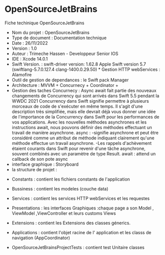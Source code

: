 # OpenSourceJetBrains

Fiche techinique  OpenSourceJetBrains

* Nom du projet    : OpenSourceJetBrains
* Type de document : Documentation technique
* Date             : 26/11/2022
* Version          : 1.0
* Auteur           : Trimeche Hassen - Developpeur Senior IOS
* IDE              : Xcode 14.0.1
* Swift Version.   : swift-driver version: 1.62.8 Apple
Swift version 5.7 (swiftlang-5.7.0.127.4 clang-1400.0.29.50) * Gestion HTTP webServices : Alamofire
* Outil de gestion de dependances : le Swift pack Manager
* Architecture                    :  MVVM + Concurnecy + Coordinator +
* Gestion des taches Concurnecy : Async await fait partie des nouveaux changements de Concurrency qui sont arrivés dans Swift 5.5 pendant la WWDC 2021
Concurrency dans Swift signifie permettre à plusieurs morceaux de code de s'exécuter en même temps. Il s'agit d'une description très simplifiée, mais elle devrait déjà vous donner une idée de l'importance de la Concurrency dans Swift pour les performances de vos applications. Avec les nouvelles méthodes asynchrones et les instructions await, nous pouvons définir des méthodes effectuant un travail de manière asynchrone.
async :
-signifie asynchrone et peut être considéré comme un attribut de
méthode indiquant clairement qu'une méthode effectue un travail asynchrone.
-Les rappels d'achèvement étaient courants dans Swift pour revenir d'une tâche asynchrone, souvent combinés avec un paramètre de type Result.
await : attend un callback de son pote async
* interface graphique : Storyboard
* la structure de projet :
- Constants : contient les fichiers constants de l'application
- Bussiness : contient les modeles (couche data)
- Services : contient les services HTTP webServices et les requestes 
- Presentations : les interfaces Graphiques :chaque page a son Model ,
ViewModel ,ViewController et leurs customs Views

- Extensions : contient les Extensions des classes génerics. 
- Applications  :  contient l'objet racine de l' application et les classs de navigation (AppCoordinator)
- OpenSourceJetBrainsProjectTests : contient test Unitaire classes
